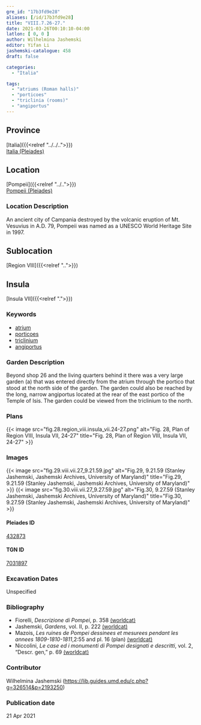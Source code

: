 ```yaml
---
gre_id: "17b3fd9e28"
aliases: [/id/17b3fd9e28]
title: "VIII.7.26-27."
date: 2021-03-26T00:10:10-04:00
latlon: [ 0, 0 ]
author: Wilhelmina Jashemski
editor: Yifan Li
jashemski-catalogue: 458
draft: false

categories:
  - "Italia"

tags:
  - "atriums (Roman halls)"
  - "porticoes"
  - "triclinia (rooms)"
  - "angiportus"
---
```


## Province
[Italia]({{<relref "../../..">}}) \
[Italia (Pleiades)](https://pleiades.stoa.org/places/1052)

## Location
[Pompeii]({{<relref "../..">}}) \
[Pompeii (Pleiades)](https://pleiades.stoa.org/places/433032)

### Location Description
An ancient city of Campania destroyed by the volcanic eruption of Mt. Vesuvius in A.D. 79, Pompeii was named as a UNESCO World Heritage Site in 1997.

## Sublocation
[Region VIII]({{<relref "..">}})

## Insula
[Insula VII]({{<relref ".">}})

### Keywords
 - [atrium](http://vocab.getty.edu/page/aat/300004097)
 - [porticoes](http://vocab.getty.edu/page/aat/300004145)
 - [triclinium](http://vocab.getty.edu/page/aat/300004359)
 - [angiportus](http://vocab.getty.edu/page/aat/300008249)

### Garden Description
Beyond shop 26 and the living quarters behind it there was a very large garden (a) that was entered directly from the atrium through the portico that stood at the north side of the garden. The garden could also be reached by the long, narrow angiportus located at the rear of the east portico of the Temple of Isis. The garden could be viewed from the triclinium to the north.

### Plans
{{< image src="fig.28.region_viii.insula_vii.24-27.png" alt="Fig. 28, Plan of Region VIII, Insula VII, 24-27" title="Fig. 28, Plan of Region VIII, Insula VII, 24-27" >}}

### Images
{{< image src="fig.29.viii.vii.27_9.21.59.jpg" alt="Fig.29, 9.21.59 (Stanley Jashemski, Jashemski Archives, University of Maryland)" title="Fig.29, 9.21.59 (Stanley Jashemski, Jashemski Archives, University of Maryland)" >}}
{{< image src="fig.30.viii.vii.27_9.27.59.jpg" alt="Fig.30, 9.27.59 (Stanley Jashemski, Jashemski Archives, University of Maryland)" title="Fig.30, 9.27.59 (Stanley Jashemski, Jashemski Archives, University of Maryland)" >}}

#### Pleiades ID
[432873](https://pleiades.stoa.org/places/538911200)

#### TGN ID
[7031897](http://vocab.getty.edu/page/tgn/2053030)

###  Excavation Dates
Unspecified

### Bibliography
* Fiorelli, *Descrizione di Pompei*, p. 358 [(worldcat)](http://www.worldcat.org/oclc/1198324804)
* Jashemski, *Gardens*, vol. II, p. 222 [(worldcat)](http://www.worldcat.org/oclc/1113367431)
* Mazois, *Les ruines de Pompei dessinees et mesurees pendant les annees 1809-1810-1811*,2:55 and pl. 16 (plan) [(worldcat)](http://www.worldcat.org/oclc/457565631)
* Niccolini, *Le case ed i monumenti di Pompei designati e descritti*, vol. 2, “Descr. gen,” p. 69 [(worldcat)](http://www.worldcat.org/oclc/906755593)

### Contributor
Wilhelmina Jashemski (https://lib.guides.umd.edu/c.php?g=326514&p=2193250)

### Publication date

21 Apr 2021
